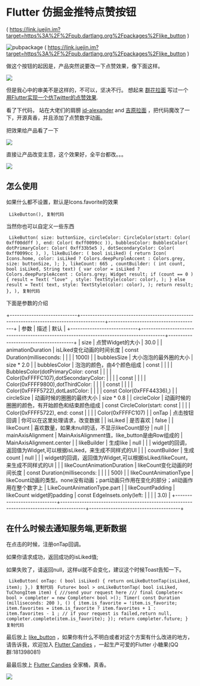 # Flutter 仿掘金推特点赞按钮 #

( https://link.juejin.im?target=https%3A%2F%2Fpub.dartlang.org%2Fpackages%2Flike_button )

![pubpackage](https://img.shields.io/pub/v/like_button.svg) ( https://link.juejin.im?target=https%3A%2F%2Fpub.dartlang.org%2Fpackages%2Flike_button )

做这个按钮的起因是，产品突然说要改一下点赞效果，像下面这样。

![](https://user-gold-cdn.xitu.io/2019/5/29/16b02a3ab259e538?imageslim)

但是我心中的审美不是这样的，不可以，坚决不行。 想起来 [群花拉面]( https://juejin.im/user/5b96160b5188255c5b5c1bab ) 写过一个 [用Flutter实现一个仿Twitter的点赞效果]( https://juejin.im/post/5bf01b7d51882516fa638069 ).

看了下代码， 站在大佬们的肩膀 [jd-alexander]( https://link.juejin.im?target=https%3A%2F%2Fgithub.com%2Fjd-alexander%2FLikeButton ) and [吉原拉面]( https://link.juejin.im?target=https%3A%2F%2Fgithub.com%2Fyumi0629%2FFlutterUI%2Ftree%2Fmaster%2Flib%2Flikebutton ) ，把代码魔改了一下，开源真香，并且添加了点赞数字动画。

把效果给产品看了一下

![](https://user-gold-cdn.xitu.io/2019/5/30/16b087dfeb9634e0?imageslim)

直接让产品改变主意，这个效果好，全平台都改。。。

![](https://user-gold-cdn.xitu.io/2019/5/29/16b029a4179e6435?imageView2/0/w/1280/h/960/ignore-error/1)

## 怎么使用 ##

如果什么都不设置，默认是Icons.favorite的效果

` LikeButton(), 复制代码`

当然你也可以自定义一些东西

` LikeButton( size: buttonSize, circleColor: CircleColor(start: Color( 0xff00ddff ), end: Color( 0xff0099cc )), bubblesColor: BubblesColor( dotPrimaryColor: Color( 0xff33b5e5 ), dotSecondaryColor: Color( 0xff0099cc ), ), likeBuilder: ( bool isLiked) { return Icon( Icons.home, color: isLiked ? Colors.deepPurpleAccent : Colors.grey, size: buttonSize, ); }, likeCount: 665 , countBuilder: ( int count, bool isLiked, String text) { var color = isLiked ? Colors.deepPurpleAccent : Colors.grey; Widget result; if (count == 0 ) { result = Text( "love" , style: TextStyle(color: color), ); } else result = Text( text, style: TextStyle(color: color), ); return result; }, ), 复制代码`

下面是参数的介绍

+----------------------------+----------------------------------------------------------------------------------------+--------------------------------------+
|            参数            |                                          描述                                          |                 默认                 |
+----------------------------+----------------------------------------------------------------------------------------+--------------------------------------+
| size                       | 点赞Widget的大小                                                                       |                                 30.0 |
| animationDuration          | isLiked变化动画的时间长度                                                              | const Duration(milliseconds:         |
|                            |                                                                                        | 1000)                                |
| bubblesSize                | 大小泡泡的最外圈的大小                                                                 | size * 2.0                           |
| bubblesColor               | 泡泡的颜色，由4个颜色组成                                                              | const                                |
|                            |                                                                                        | BubblesColor(dotPrimaryColor: const  |
|                            |                                                                                        | Color(0xFFFFC107),dotSecondaryColor: |
|                            |                                                                                        | const                                |
|                            |                                                                                        | Color(0xFFFF9800),dotThirdColor:     |
|                            |                                                                                        | const                                |
|                            |                                                                                        | Color(0xFFFF5722),dotLastColor:      |
|                            |                                                                                        | const Color(0xFFF44336),)            |
| circleSize                 | 动画时候的圈圈的最终大小                                                               | size * 0.8                           |
| circleColor                | 动画时候的圈圈的颜色，有开始颜色和结束颜色组成                                         | const CircleColor(start: const       |
|                            |                                                                                        | Color(0xFFFF5722), end: const        |
|                            |                                                                                        | Color(0xFFFFC107)                    |
| onTap                      | 点击按钮回调                                                                           | 你可以在这里处理请求，改变数据       |
| isLiked                    | 是否喜欢                                                                               | false                                |
| likeCount                  | 喜欢数量，如果未null的话，不显示likeCount部分                                          | null                                 |
| mainAxisAlignment          | MainAxisAlignment值，like_button是由Row组成的                                          | MainAxisAlignment.center             |
| likeBuilder                | 生成like                                                                               | null                                 |
|                            | widget的回调，返回值为Widget,可以根据isLiked，来生成不同样式的UI                       |                                      |
| countBuilder               | 生成count                                                                              | null                                 |
|                            | widget的回调，返回值为Widget,可以根据isLiked/likeCount，来生成不同样式的UI             |                                      |
| likeCountAnimationDuration | likeCount变化动画的时间长度                                                            | const Duration(milliseconds:         |
|                            |                                                                                        | 500)                                 |
| likeCountAnimationType     | likeCount动画的类型。none没有动画；part动画只作用在变化的部分；all动画作用在整个数字上 | LikeCountAnimationType.part          |
| likeCountPadding           | likeCount widget的padding                                                              | const EdgeInsets.only(left:          |
|                            |                                                                                        | 3.0)                                 |
+----------------------------+----------------------------------------------------------------------------------------+--------------------------------------+

## 在什么时候去通知服务端,更新数据 ##

在点击的时候，注册onTap回调。

如果你请求成功，返回成功的isLiked值;

如果失败了，请返回null，这样ui就不会变化，建议这个时候Toast告知一下。

` LikeButton( onTap: ( bool isLiked) { return onLikeButtonTap(isLiked, item); },) 复制代码` ` Future< bool > onLikeButtonTap( bool isLiked, TuChongItem item) { ///send your request here /// final Completer< bool > completer = new Completer< bool >(); Timer( const Duration (milliseconds: 200 ), () { item.is_favorite = !item.is_favorite; item.favorites = item.is_favorite ? item.favorites + 1 : item.favorites - 1 ; // if your request is failed,return null, completer.complete(item.is_favorite); }); return completer.future; } 复制代码`

最后放上 [like_button]( https://link.juejin.im?target=https%3A%2F%2Fgithub.com%2Ffluttercandies%2Flike_button ) ，如果你有什么不明白或者对这个方案有什么改进的地方，请告诉我，欢迎加入 [Flutter Candies]( https://link.juejin.im?target=https%3A%2F%2Fgithub.com%2Ffluttercandies ) ，一起生产可爱的Flutter 小糖果(QQ群:181398081)

最最后放上 [Flutter Candies]( https://link.juejin.im?target=https%3A%2F%2Fgithub.com%2Ffluttercandies ) 全家桶，真香。

![](https://user-gold-cdn.xitu.io/2019/5/29/16b02e0775f4af97?imageView2/0/w/1280/h/960/ignore-error/1)